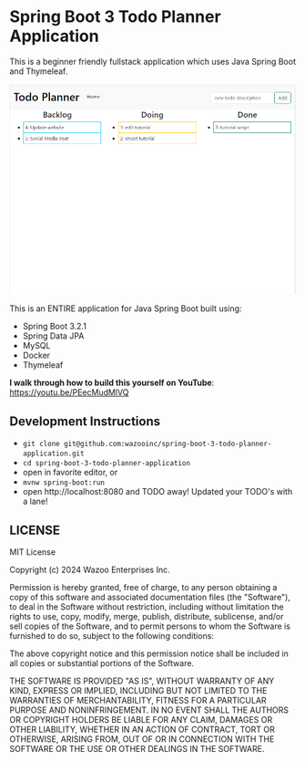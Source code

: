 # Spring Boot 3 Todo Planner Application

This is a beginner friendly fullstack application which uses Java Spring Boot
and Thymeleaf.

![spring boot todo planner application](./screenshot.png)

This is an ENTIRE application for Java Spring Boot built using:
- Spring Boot 3.2.1
- Spring Data JPA
- MySQL
- Docker
- Thymeleaf

**I walk through how to build this yourself on YouTube**: https://youtu.be/PEecMudMlVQ

## Development Instructions

- `git clone git@github.com:wazooinc/spring-boot-3-todo-planner-application.git`
- `cd spring-boot-3-todo-planner-application`
- open in favorite editor, or
- `mvnw spring-boot:run`
- open http://localhost:8080 and TODO away! Updated your TODO's with a lane!

## LICENSE

MIT License

Copyright (c) 2024 Wazoo Enterprises Inc.

Permission is hereby granted, free of charge, to any person obtaining a copy
of this software and associated documentation files (the "Software"), to deal
in the Software without restriction, including without limitation the rights
to use, copy, modify, merge, publish, distribute, sublicense, and/or sell
copies of the Software, and to permit persons to whom the Software is
furnished to do so, subject to the following conditions:

The above copyright notice and this permission notice shall be included in all
copies or substantial portions of the Software.

THE SOFTWARE IS PROVIDED "AS IS", WITHOUT WARRANTY OF ANY KIND, EXPRESS OR
IMPLIED, INCLUDING BUT NOT LIMITED TO THE WARRANTIES OF MERCHANTABILITY,
FITNESS FOR A PARTICULAR PURPOSE AND NONINFRINGEMENT. IN NO EVENT SHALL THE
AUTHORS OR COPYRIGHT HOLDERS BE LIABLE FOR ANY CLAIM, DAMAGES OR OTHER
LIABILITY, WHETHER IN AN ACTION OF CONTRACT, TORT OR OTHERWISE, ARISING FROM,
OUT OF OR IN CONNECTION WITH THE SOFTWARE OR THE USE OR OTHER DEALINGS IN THE
SOFTWARE.
